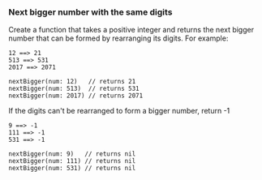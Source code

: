 ### Next bigger number with the same digits

Create a function that takes a positive integer and returns the next bigger number that can be formed by rearranging its digits. For example:

    12 ==> 21
    513 ==> 531
    2017 ==> 2071

    nextBigger(num: 12)   // returns 21
    nextBigger(num: 513)  // returns 531
    nextBigger(num: 2017) // returns 2071

If the digits can't be rearranged to form a bigger number, return -1

    9 ==> -1
    111 ==> -1
    531 ==> -1

    nextBigger(num: 9)   // returns nil
    nextBigger(num: 111) // returns nil
    nextBigger(num: 531) // returns nil



